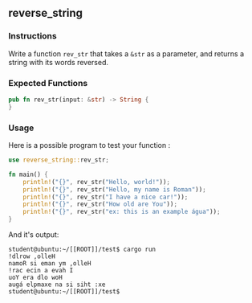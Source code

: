 ## reverse_string

### Instructions

Write a function `rev_str` that takes a `&str` as a parameter, and returns a string with its words reversed.

### Expected Functions

```rust
pub fn rev_str(input: &str) -> String {
}
```

### Usage

Here is a possible program to test your function :

```rust
use reverse_string::rev_str;

fn main() {
    println!("{}", rev_str("Hello, world!"));
    println!("{}", rev_str("Hello, my name is Roman"));
    println!("{}", rev_str("I have a nice car!"));
    println!("{}", rev_str("How old are You"));
    println!("{}", rev_str("ex: this is an example água"));
}
```

And it's output:

```console
student@ubuntu:~/[[ROOT]]/test$ cargo run
!dlrow ,olleH
namoR si eman ym ,olleH
!rac ecin a evah I
uoY era dlo woH
augá elpmaxe na si siht :xe
student@ubuntu:~/[[ROOT]]/test$
```

